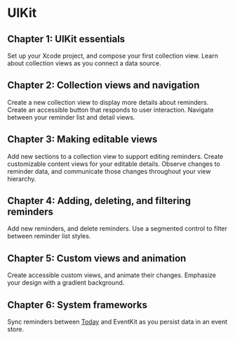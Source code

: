 # UIKit

## Chapter 1: UIKit essentials
 Set up your Xcode project, and compose your first collection view. Learn about collection views as you connect a data source.

## Chapter 2: Collection views and navigation
 Create a new collection view to display more details about reminders. Create an accessible button that responds to user interaction. Navigate between your reminder list and detail views.

## Chapter 3: Making editable views
 Add new sections to a collection view to support editing reminders. Create customizable content views for your editable details. Observe changes to reminder data, and communicate those changes throughout your view hierarchy.

## Chapter 4: Adding, deleting, and filtering reminders
 Add new reminders, and delete reminders. Use a segmented control to filter between reminder list styles.

## Chapter 5: Custom views and animation
 Create accessible custom views, and animate their changes. Emphasize your design with a gradient background.

## Chapter 6: System frameworks
 Sync reminders between [Today](Today) and EventKit as you persist data in an event store.
